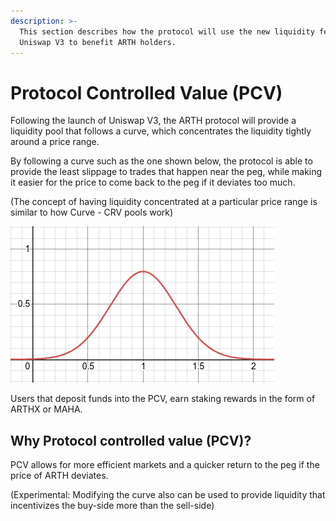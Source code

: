 ```yaml
---
description: >-
  This section describes how the protocol will use the new liquidity features of
  Uniswap V3 to benefit ARTH holders.
---
```


# Protocol Controlled Value \(PCV\)

Following the launch of Uniswap V3, the ARTH protocol will provide a liquidity pool that follows a curve, which concentrates the liquidity tightly around a price range. 

By following a curve such as the one shown below, the protocol is able to provide the least slippage to trades that happen near the peg, while making it easier for the price to come back to the peg if it deviates too much. 

\(The concept of having liquidity concentrated at a particular price range is similar to how Curve - CRV pools work\)

![The liquidity concentration curve on Uniswap V3, focusing most of the liquidity around the target price](../.gitbook/assets/image.png)

Users that deposit funds into the PCV, earn staking rewards in the form of ARTHX or MAHA.

## Why Protocol controlled value \(PCV\)?

PCV allows for more efficient markets and a quicker return to the peg if the price of ARTH deviates. 

\(Experimental: Modifying the curve also can be used to provide liquidity that incentivizes the buy-side more than the sell-side\)

